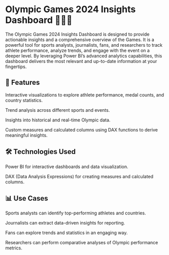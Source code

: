 # Olympic Games 2024 Insights Dashboard 🏅🤾‍♀️

The Olympic Games 2024 Insights Dashboard is designed to provide actionable insights and a comprehensive overview of the Games. It is a powerful tool for sports analysts, journalists, fans, and researchers to track athlete performance, analyze trends, and engage with the event on a deeper level. By leveraging Power BI’s advanced analytics capabilities, this dashboard delivers the most relevant and up-to-date information at your fingertips.

## 🚀 Features

Interactive visualizations to explore athlete performance, medal counts, and country statistics.

Trend analysis across different sports and events.

Insights into historical and real-time Olympic data.

Custom measures and calculated columns using DAX functions to derive meaningful insights.

## 🛠️ Technologies Used

Power BI for interactive dashboards and data visualization.

DAX (Data Analysis Expressions) for creating measures and calculated columns.

## 📊 Use Cases

Sports analysts can identify top-performing athletes and countries.

Journalists can extract data-driven insights for reporting.

Fans can explore trends and statistics in an engaging way.

Researchers can perform comparative analyses of Olympic performance metrics.
